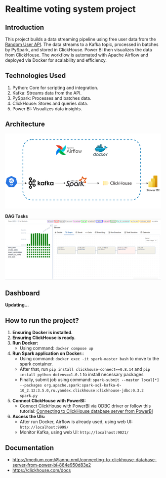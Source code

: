 # Realtime voting system project

## Introduction
This project builds a data streaming pipeline using free user data from the [Random User API](https://randomuser.me/api?nat=us). The data streams to a Kafka topic, processed in batches by PySpark, and stored in ClickHouse. Power BI then visualizes the data from ClickHouse.
The workflow is automated with Apache Airflow and deployed via Docker for scalability and efficiency.

## Technologies Used
1. Python: Core for scripting and integration.
2. Kafka: Streams data from the API.
3. PySpark: Processes and batches data.
4. ClickHouse: Stores and queries data.
5. Power BI: Visualizes data insights.

## Architecture
![Architecture](image/workflow.png)

**DAG Tasks**
![DAG Tasks](image/dag_tasks.png)

## Dashboard
**Updating...**

## How to run the project?
1. **Ensuring Docker is installed.**
2. **Ensuring ClickHouse is ready.**
3. **Run Docker:**
    - Using command: `docker compose up`
4. **Run Spark application on Docker:**:
    - Using command: `docker exec -it spark-master bash` to move to the spark container.
    - After that, run `pip install clickhouse-connect==0.8.14` and `pip install python-dotenv==1.0.1` to install necessary packages
    - Finally, submit job using command: `spark-submit --master local[*] --packages org.apache.spark:spark-sql-kafka-0-10_2.12:3.5.0,ru.yandex.clickhouse:clickhouse-jdbc:0.3.2 spark.py`
5. **Connect ClickHouse with PowerBI:**
    - Connect ClickHouse with PowerBI via ODBC driver or follow this tutorial: [Connecting to ClickHouse database server from PowerBI](https://medium.com/@annu.nmit/connecting-to-clickhouse-database-server-from-power-bi-864e950d83e2)
6. **Access the UIs:**
    - After run Docker, Airflow is already used, using web UI: `http://localhost:9999/`
    - Monitor Kafka, using web UI: `http://localhost:9021/`

## Documentation
- https://medium.com/@annu.nmit/connecting-to-clickhouse-database-server-from-power-bi-864e950d83e2
- https://clickhouse.com/docs